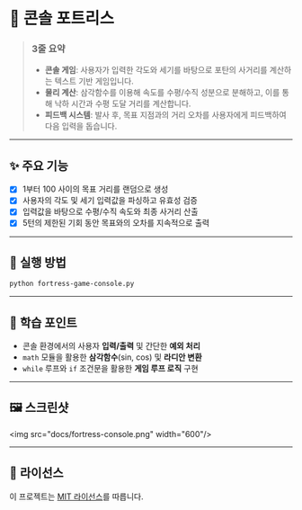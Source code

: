 # 🎯 콘솔 포트리스

> ### 3줄 요약
>
>   - **콘솔 게임**: 사용자가 입력한 각도와 세기를 바탕으로 포탄의 사거리를 계산하는 텍스트 기반 게임입니다.
>   - **물리 계산**: 삼각함수를 이용해 속도를 수평/수직 성분으로 분해하고, 이를 통해 낙하 시간과 수평 도달 거리를 계산합니다.
>   - **피드백 시스템**: 발사 후, 목표 지점과의 거리 오차를 사용자에게 피드백하여 다음 입력을 돕습니다.

-----

## ✨ 주요 기능

  - [x] 1부터 100 사이의 목표 거리를 랜덤으로 생성
  - [x] 사용자의 각도 및 세기 입력값을 파싱하고 유효성 검증
  - [x] 입력값을 바탕으로 수평/수직 속도와 최종 사거리 산출
  - [x] 5턴의 제한된 기회 동안 목표와의 오차를 지속적으로 출력

-----

## 🚀 실행 방법

```bash
python fortress-game-console.py
```

-----

## 🧠 학습 포인트

  - 콘솔 환경에서의 사용자 **입력/출력** 및 간단한 **예외 처리**
  - `math` 모듈을 활용한 **삼각함수**(sin, cos) 및 **라디안 변환**
  - `while` 루프와 `if` 조건문을 활용한 **게임 루프 로직** 구현

-----

## 🖼️ 스크린샷

\<img src="docs/fortress-console.png" width="600"/\>

-----

## 🪪 라이선스

이 프로젝트는 [MIT 라이선스](https://opensource.org/licenses/MIT)를 따릅니다.
